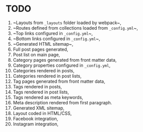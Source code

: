# TODO

1. ~Layouts from `_layouts` folder loaded by webpack~,
1. ~Routes defined from collections loaded from `_config.yml`~,
1. ~Top links configured in `_config.yml`~,
1. ~Bottom links configured in `_config.yml`~,
1. ~Generated HTML sitemap~,
1. Full post pages generated,
1. Post list on main page,
1. Category pages generated from front matter data,
1. Category properties configured in `_config.yml`,
1. Categories rendered in posts,
1. Categories rendered in post lists,
1. Tag pages generated from front matter data,
1. Tags rendered in posts,
1. Tags rendered in post lists,
1. Tags rendered as meta keywords,
1. Meta description rendered from first paragraph.
1. Generated XML sitemap,
1. Layout coded in HTML/CSS,
1. Facebook integration,
1. Instagram integration,

